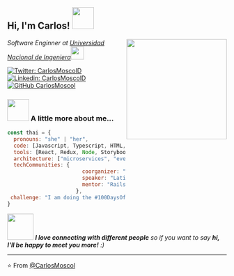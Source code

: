 <!--### Hi there 👋
-->

<h2> Hi, I'm Carlos! <img src="https://i.imgur.com/jbvlrax.gif" width="50"></h2>
<img align='right' src="https://media.giphy.com/media/ieyl9zmCjO4b4t6qoY/giphy.gif" width="230">
<p><em>Software Enginner at <a href="https://www.uni.edu.pe/">Universidad Nacional de Ingeniera</a><img src="https://media.giphy.com/media/fYSnHlufseco8Fh93Z/giphy.gif" width="30"><!--</br>Developer Consultant at <a href="https://www.thoughtworks.com">ThoughtWorks</a><img src="https://media.giphy.com/media/WUlplcMpOCEmTGBtBW/giphy.gif" width="30">--> 
</em></p>

[![Twitter: CarlosMoscolD](https://img.shields.io/twitter/follow/CarlosMoscolD?style=social)](https://twitter.com/CarlosMoscolD)
[![Linkedin: CarlosMoscolD](https://img.shields.io/badge/-carlosmoscold-blue?style=flat-square&logo=Linkedin&logoColor=white&link=https://www.linkedin.com/in/carlosmoscold/)](https://www.linkedin.com/in/carlosmoscold/)
[![GitHub CarlosMoscol](https://img.shields.io/github/followers/carlosMoscol?label=follow&style=social)](https://github.com/CarlosMoscol)


### <img src="https://i.pinimg.com/originals/08/3e/d2/083ed2dd0821aff2eb9ca2789062d708.gif" width="50"> A little more about me...  

```javascript
const thai = {
  pronouns: "she" | "her",
  code: [Javascript, Typescript, HTML, CSS, Ruby, Python, Java],
  tools: [React, Redux, Node, Storybook, Styled-Components, Jest, Docker],
  architecture: ["microservices", "event-driven", "design system pattern"],
  techCommunities: {
                        coorganizer: "AfroPython",
                        speaker: "Latinity",
                        mentor: "RailsGirls POA"
                      },
 challenge: "I am doing the #100DaysOfCode challenge focused on react and typescript"
}
```

<img src="https://media.giphy.com/media/LnQjpWaON8nhr21vNW/giphy.gif" width="60"> <em><b>I love connecting with different people</b> so if you want to say <b>hi, I'll be happy to meet you more!</b> :)</em>

---

⭐️ From [@CarlosMoscol](https://github.com/CarlosMoscol)

<!--
**CarlosMoscol/CarlosMoscol** is a ✨ _special_ ✨ repository because its `README.md` (this file) appears on your GitHub profile.

Here are some ideas to get you started:

- 🔭 I’m currently working on ...
- 🌱 I’m currently learning ...
- 👯 I’m looking to collaborate on ...
- 🤔 I’m looking for help with ...
- 💬 Ask me about ...
- 📫 How to reach me: ...
- 😄 Pronouns: ...
- ⚡ Fun fact: ...
-->
